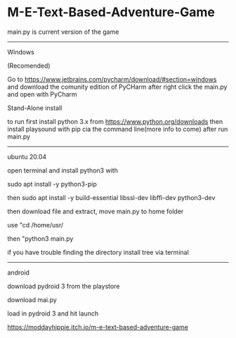 # M-E-Text-Based-Adventure-Game
main.py is current version of the game

-------------------------------------------------------------

Windows

(Recomended)

Go to https://www.jetbrains.com/pycharm/download/#section=windows
and download the comunity edition of PyCHarm
after right click the main.py and open with PyCharm

Stand-Alone install

to run first install python 3.x from https://www.python.org/downloads
                 then install playsound with pip cia the command line(more info to come)
after run main.py

-------------------------------------------------------------

ubuntu 20.04

open terminal and install python3 with 

sudo apt install -y python3-pip

then sudo apt install -y build-essential libssl-dev libffi-dev python3-dev

then download file and extract, move main.py to home folder

use "cd /home/usr/

then "python3 main.py

if you have trouble finding the directory install tree via terminal 

-------------------------------------------------------------------------------------

android

download pydroid 3 from the playstore

download mai.py

load in pydroid 3 and hit launch

https://moddayhippie.itch.io/m-e-text-based-adventure-game
